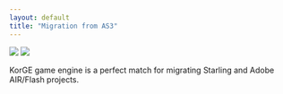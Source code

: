 ```yaml
---
layout: default
title: "Migration from AS3"
---
```


![](/migration/as3/air_to_korge.png)
![](/migration/as3/starling_to_korge.png)

KorGE game engine is a perfect match for migrating Starling and Adobe AIR/Flash projects.
